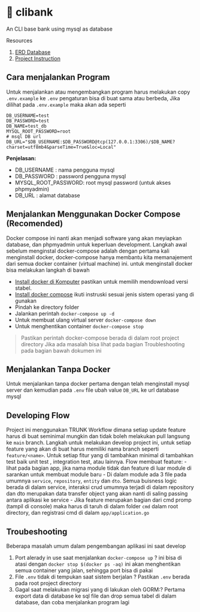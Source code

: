 # 🏦 clibank

An CLI base bank using mysql as database

Resources
1. [ERD Database](https://drawsql.app/next-bigit/diagrams/cli-bank)
2. [Project Instruction](https://docs.google.com/document/d/15zOXYvx6ln4zrvs9mnbCvrL_DFTMg5wWvbCVrDsHzns/edit)


## Cara menjalankan Program
Untuk menjalankan atau mengembangkan program harus melakukan copy `.env.example` ke `.env`
pengaturan bisa di buat sama atau berbeda, Jika dilihat pada `.env.example` maka akan ada seperti
```
DB_USERNAME=test
DB_PASSWORD=test
DB_NAME=test_db
MYSQL_ROOT_PASSWORD=root
# msql DB url
DB_URL="$DB_USERNAME:$DB_PASSWORD@tcp(127.0.0.1:3306)/$DB_NAME?charset=utf8mb4&parseTime=True&loc=Local"
```
**Penjelasan:**
- DB_USERNAME : nama pengguna mysql
- DB_PASSWORD : password pengguna mysql
- MYSQL_ROOT_PASSWORD: root mysql password (untuk akses phpmyadmin)
- DB_URL : alamat database

## Menjalankan Menggunakan Docker Compose (Recomended)

Docker compose ini nanti akan menjadi software yang akan meyiapkan database, dan phpmyadmin
untuk keperluan development. Langkah awal sebelum menginstal docker-compose adalah dengan pertama kali menginstall docker, docker-compose hanya membantu kita memanajement dari semua docker container (virtual machine) ini. untuk menginstall docker bisa melakukan langkah di bawah
- [Install docker di Komputer](https://docs.docker.com/engine/install/) pastikan untuk memilih mendownload versi stabel.
- [Install docker compose](https://docs.docker.com/compose/install/) ikuti instruski sesuai jenis sistem operasi yang di gunakan
- Pindah ke directory folder
- Jalankan perintah `docker-compose up -d`
- Untuk membuat ulang virtual server `docker-compose down`
- Untuk menghentikan container `docker-compose stop`

>Pastikan perintah docker-compose berada di dalam root project directory
>Jika ada masalah bisa lihat pada bagian Troubleshooting pada bagian bawah dokumen ini

## Menjalankan Tanpa Docker
Untuk menjalankan tanpa docker pertama dengan telah menginstall mysql server dan kemudian pada
`.env` file ubah value `DB_URL` ke url database mysql

## Developing Flow
Project ini menggunakan TRUNK Workflow dimana setiap update feature harus di buat seminimal mungkin dan tidak boleh melakukan pull langsung ke `main` branch. Langkah untuk melakukan develop project ini, untuk setiap feature yang akan di buat harus memiliki nama branch seperti `feature/<name>`. Untuk setiap fitur yang di tambahkan minimal di tambahkan test baik unit test
, integration test, atau lainnya. 
Flow membuat feature:
    - lihat pada bagian app, jika nama module tidak dan feature di luar module di sarankan untuk
      membuat module baru
    - Di dalam module ada 3 file pada umumnya `service`, `repository`, `entity` dan `dto`. Semua buisness logic berada di dalam service, interaksi crud umumnya terjadi di dalam repository dan dto merupakan data transfer object yang akan nanti di saling passing antara 
    aplikasi ke service
    - Jika feature merupakan bagian dari cmd promp (tampil di console) maka harus di taruh di dalam folder `cmd` dalam root directory, dan registrasi cmd di dalam `app/application.go`


## Troubeshooting
Beberapa masalah umum dalam pengembangan aplikasi ini saat develop
1. Port alerady in use saat menjalankan `docker-compose up` ?
   ini bisa di atasi dengan `docker stop $(docker ps -aq)` ini akan menghentikan semua
   container yang jalan, sehingga port bisa di pakai
2. File `.env` tidak di tempukan saat sistem berjalan ?
   Pastikan `.env` berada pada root project directory
3. Gagal saat melakukan migrasi yang di lakukan oleh GORM:?
   Pertama export data di database ke sql file dan drop semua
   tabel di dalam database, dan coba menjalankan program lagi